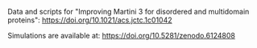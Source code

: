 Data and scripts for "Improving Martini 3 for disordered and multidomain proteins": https://doi.org/10.1021/acs.jctc.1c01042

Simulations are available at: https://doi.org/10.5281/zenodo.6124808
